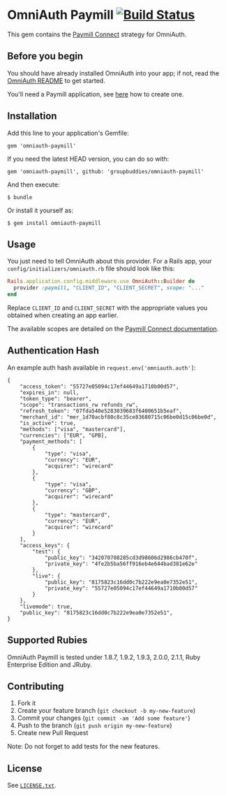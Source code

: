 # OmniAuth Paymill [![Build Status](https://travis-ci.org/groupbuddies/omniauth-paymill.svg?branch=master)](https://travis-ci.org/groupbuddies/omniauth-paymill)

This gem contains the [Paymill Connect](https://www.paymill.com/tr-tr/documentation-3/add-ons/connect/) strategy for OmniAuth.

## Before you begin

You should have already installed OmniAuth into your app; if not, read the [OmniAuth README](https://github.com/intridea/omniauth) to get started.

You'll need a Paymill application, see [here](https://paymill.com/en-gb/unite-documentation/#registerApplication) how to create one.

## Installation

Add this line to your application's Gemfile:

    gem 'omniauth-paymill'

If you need the latest HEAD version, you can do so with:

    gem 'omniauth-paymill', github: 'groupbuddies/omniauth-paymill'

And then execute:

    $ bundle

Or install it yourself as:

    $ gem install omniauth-paymill


## Usage

You just need to tell OmniAuth about this provider. For a Rails app, your
`config/initializers/omniauth.rb` file should look like this:

```ruby
Rails.application.config.middleware.use OmniAuth::Builder do
  provider :paymill, "CLIENT_ID", "CLIENT_SECRET", scope: "..."
end
```

Replace `CLIENT_ID` and `CLIENT_SECRET` with the appropriate values you obtained when creating an app earlier.

The available scopes are detailed on the [Paymill Connect documentation](https://www.paymill.com/tr-tr/documentation-3/add-ons/connect/).

## Authentication Hash
An example auth hash available in `request.env['omniauth.auth']`:

    {
        "access_token": "55727e05094c17ef44649a1710b00d57",
        "expires_in": null,
        "token_type": "bearer",
        "scope": "transactions_rw refunds_rw",
        "refresh_token": "07fda540e5283039683f6400651b5eaf",
        "merchant_id": "mer_1d70acbf80c8c35ce83680715c06be0d15c06be0d",
        "is_active": true,
        "methods": ["visa", "mastercard"],
        "currencies": ["EUR", "GPB],
        "payment_methods": [
            {
                "type": "visa",
                "currency": "EUR",
                "acquirer": "wirecard"
            },
            {
                "type": "visa",
                "currency": "GBP",
                "acquirer": "wirecard"
            },
            {
                "type": "mastercard",
                "currency": "EUR",
                "acquirer": "wirecard"
            }
        ],
        "access_keys": {
            "test": {
                "public_key": "342070708285cd3d98606d2986cb470f",
                "private_key": "4fe2b5ba56ff916eb4e644bad381e62e"
            },
            "live": {
                "public_key": "8175823c16dd0c7b222e9ea0e7352e51",
                "private_key": "55727e05094c17ef44649a1710b00d57"
            }
        },
        "livemode": true,
        "public_key": "8175823c16dd0c7b222e9ea0e7352e51",
    }

## Supported Rubies

OmniAuth Paymill is tested under 1.8.7, 1.9.2, 1.9.3, 2.0.0, 2.1.1, Ruby
Enterprise Edition and JRuby.

## Contributing

1. Fork it
2. Create your feature branch (`git checkout -b my-new-feature`)
3. Commit your changes (`git commit -am 'Add some feature'`)
4. Push to the branch (`git push origin my-new-feature`)
5. Create new Pull Request

Note: Do not forget to add tests for the new features.

## License

See [`LICENSE.txt`](https://github.com/subvisual/omniauth-paymill/blob/master/LICENSE.txt).
